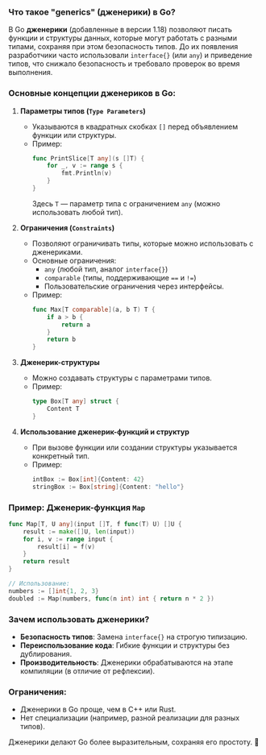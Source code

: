 ### **Что такое "generics" (дженерики) в Go?**  

В Go **дженерики** (добавленные в версии 1.18) позволяют писать функции и структуры данных, которые могут работать с разными типами, сохраняя при этом безопасность типов. До их появления разработчики часто использовали `interface{}` (или `any`) и приведение типов, что снижало безопасность и требовало проверок во время выполнения.  

### **Основные концепции дженериков в Go:**  
1. **Параметры типов (`Type Parameters`)**  
   - Указываются в квадратных скобках `[]` перед объявлением функции или структуры.  
   - Пример:  
     ```go
     func PrintSlice[T any](s []T) {
         for _, v := range s {
             fmt.Println(v)
         }
     }
     ```  
     Здесь `T` — параметр типа с ограничением `any` (можно использовать любой тип).  

2. **Ограничения (`Constraints`)**  
   - Позволяют ограничивать типы, которые можно использовать с дженериками.  
   - Основные ограничения:  
     - `any` (любой тип, аналог `interface{}`)  
     - `comparable` (типы, поддерживающие `==` и `!=`)  
     - Пользовательские ограничения через интерфейсы.  
   - Пример:  
     ```go
     func Max[T comparable](a, b T) T {
         if a > b {
             return a
         }
         return b
     }
     ```  

3. **Дженерик-структуры**  
   - Можно создавать структуры с параметрами типов.  
   - Пример:  
     ```go
     type Box[T any] struct {
         Content T
     }
     ```  

4. **Использование дженерик-функций и структур**  
   - При вызове функции или создании структуры указывается конкретный тип.  
   - Пример:  
     ```go
     intBox := Box[int]{Content: 42}
     stringBox := Box[string]{Content: "hello"}
     ```  

### **Пример: Дженерик-функция `Map`**  
```go
func Map[T, U any](input []T, f func(T) U) []U {
    result := make([]U, len(input))
    for i, v := range input {
        result[i] = f(v)
    }
    return result
}

// Использование:
numbers := []int{1, 2, 3}
doubled := Map(numbers, func(n int) int { return n * 2 })
```  

### **Зачем использовать дженерики?**  
- **Безопасность типов**: Замена `interface{}` на строгую типизацию.  
- **Переиспользование кода**: Гибкие функции и структуры без дублирования.  
- **Производительность**: Дженерики обрабатываются на этапе компиляции (в отличие от рефлексии).  

### **Ограничения:**  
- Дженерики в Go проще, чем в C++ или Rust.  
- Нет специализации (например, разной реализации для разных типов).  

Дженерики делают Go более выразительным, сохраняя его простоту. 🚀